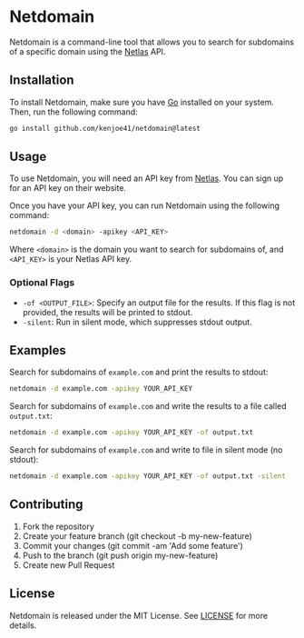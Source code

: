 # Netdomain
Netdomain is a command-line tool that allows you to search for subdomains of a specific domain using the [Netlas](https://netlas.io/) API.

## Installation
To install Netdomain, make sure you have [Go](https://golang.org/) installed on your system. Then, run the following command:
```bash
go install github.com/kenjoe41/netdomain@latest
```

## Usage
To use Netdomain, you will need an API key from [Netlas](https://netlas.io/). You can sign up for an API key on their website.

Once you have your API key, you can run Netdomain using the following command:
```bash
netdomain -d <domain> -apikey <API_KEY>
```
Where `<domain>` is the domain you want to search for subdomains of, and `<API_KEY>` is your Netlas API key.

### Optional Flags
- `-of <OUTPUT_FILE>`: Specify an output file for the results. If this flag is not provided, the results will be printed to stdout.
- `-silent`: Run in silent mode, which suppresses stdout output.

## Examples
Search for subdomains of `example.com` and print the results to stdout:
```bash
netdomain -d example.com -apikey YOUR_API_KEY
```
Search for subdomains of `example.com` and write the results to a file called `output.txt`:
```bash
netdomain -d example.com -apikey YOUR_API_KEY -of output.txt
```
Search for subdomains of `example.com` and write to file in silent mode (no stdout):
```bash
netdomain -d example.com -apikey YOUR_API_KEY -of output.txt -silent
```
## Contributing

1. Fork the repository
2. Create your feature branch (git checkout -b my-new-feature)
3. Commit your changes (git commit -am 'Add some feature')
4. Push to the branch (git push origin my-new-feature)
5. Create new Pull Request

## License

Netdomain is released under the MIT License. See [LICENSE](https://github.com/kenjoe41/netdomain/blob/main/LICENSE) for more details.

